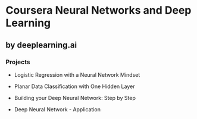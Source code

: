 # Coursera Neural Networks and Deep Learning

## by deeplearning.ai

### Projects

- Logistic Regression with a Neural Network Mindset

- Planar Data Classification with One Hidden Layer

- Building your Deep Neural Network: Step by Step

- Deep Neural Network - Application
